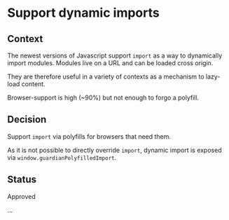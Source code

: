 # Support dynamic imports

## Context

The newest versions of Javascript support `import` as a way to dynamically
import modules. Modules live on a URL and can be loaded cross origin.

They are therefore useful in a variety of contexts as a mechanism to lazy-load
content.

Browser-support is high (~90%) but not enough to forgo a polyfill.

## Decision

Support `import` via polyfills for browsers that need them.

As it is not possible to directly override `import`, dynamic import is exposed
via `window.guardianPolyfilledImport`.

## Status

Approved

...
